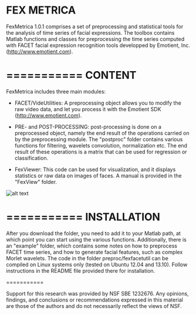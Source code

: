
FEX METRICA 
===========

FexMetrica 1.0.1 comprises a set of preprocessing and statistical tools for the analysis of time series of facial expressions. The toolbox contains  Matlab functions and classes for preprocessing the time series computed with FACET facial expression recognition tools developped by Emotient, Inc. (http://www.emotient.com).

===========
CONTENT
===========

FexMetrica includes three main modules:

* FACET/VideUtilities: A preprocessing object allows you to modify the raw video data, and let you process it with the Emotient SDK (http://www.emotient.com).

* PRE- and POST-PROCESSING: post-processing is done on a preprocessed object, namely the end result of the operations carried on by the preprocessing module. The "postproc" folder contains various functions for filtering, wavelets convolution, normalization etc. The end result of these operations is a matrix that can be used for regression or classification.

* FexViewer: This code can be used for visualization, and it displays statistics or raw data on images of faces. A manual is provided in the "FexView" folder.


![alt text](http://filipporss.github.com/fex-metrica/master/manual/images/FexView-pic.jpg "Fex-Viewer")

===========
INSTALLATION
===========

After you download the folder, you need to add it to your Matlab path, at which point you can start using the various functions. Additionally, there is an "example" folder, which contains some notes on how to preprocess FACET time series, and how to generate facial features, such as complex Morlet wavelets. The code in the folder preproc/fexfacetutil can be compiled on Linux systems only (tested on Ubuntu 12.04 and 13.10). Follow instructions in the README file provided there for installation.

===========

Support for this research was provided by NSF SBE 1232676. Any opinions, findings, and conclusions or recommendations expressed in this material are those of the authors and do not necessarily reflect the views of NSF.
